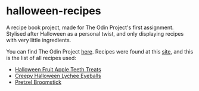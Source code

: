 # halloween-recipes
A recipe book project, made for The Odin Project's first assignment. Stylised after Halloween as a personal twist, and only displaying recipes with very little ingredients.

You can find The Odin Project [here](https://www.theodinproject.com). Recipes were found at this [site](https://www.allrecipes.com/), and this is the list of all recipes used:
* [Halloween Fruit Apple Teeth Treats](https://www.allrecipes.com/recipe/219206/halloween-fruit-apple-teeth-treats/)
* [Creepy Halloween Lychee Eyeballs](https://www.allrecipes.com/recipe/260637/creepy-halloween-eyeballs/)
* [Pretzel Broomstick](https://www.allrecipes.com/recipe/257582/pretzel-broomstick/)

